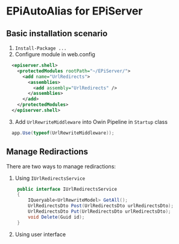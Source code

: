 # EPiAutoAlias for EPiServer

Basic installation scenario
------------
1. ```Install-Package ...```
2. Configure module in web.config

```xml
  <episerver.shell>
    <protectedModules rootPath="~/EPiServer/">
      <add name="UrlRedirects">
        <assemblies>
          <add assembly="UrlRedirects" />
        </assemblies>
      </add>
    </protectedModules>
  </episerver.shell>
```

3. Add ```UrlRewriteMiddleware``` into Owin Pipeline in ```Startup``` class

```c#
  app.Use(typeof(UrlRewriteMiddleware));
```

Manage Rediractions
------------
There are two ways to manage rediractions:
1. Using ```IUrlRedirectsService```

```c#
    public interface IUrlRedirectsService
    {
        IQueryable<UrlRewriteModel> GetAll();
        UrlRedirectsDto Post(UrlRedirectsDto urlRedirectsDto);
        UrlRedirectsDto Put(UrlRedirectsDto urlRedirectsDto);
        void Delete(Guid id);
    }
```
2. Using user interface 


